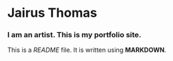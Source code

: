 
# Jairus Thomas

### I am an artist. This is my portfolio site.

This is a *README* file. It is written using **MARKDOWN**.
